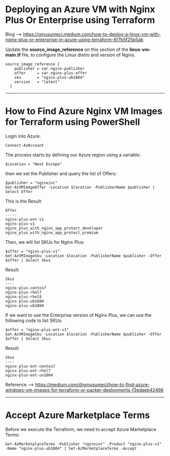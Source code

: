 # Deploying an Azure VM with Nginx Plus Or Enterprise using Terraform

Blog --> https://gmusumeci.medium.com/how-to-deploy-a-linux-vm-with-nginx-plus-or-enterprise-in-azure-using-terraform-6f7b5f25b5ab

Update the **source_image_reference** on this section of the **linux-vm-main.tf** file, to configure the Linux distro and version of Nginx.

```
source_image_reference {
    publisher = var.nginx-publisher
    offer     = var.nginx-plus-offer
    sku       = "nginx-plus-ub1804"
    version   = "latest"
  }
```

---

# How to Find Azure Nginx VM Images for Terraform using PowerShell

Login into Azure: 

```
Connect-AzAccount
```

The process starts by defining our Azure region using a variable:

```
$Location = "West Europe"
```

then we set the Publisher and query the list of Offers:

```
$publisher = "nginxinc"
Get-AzVMImageOffer -Location $location -PublisherName $publisher | Select Offer
```

This is the Result:

```
Offer
-----
nginx-plus-ent-v1
nginx-plus-v1
nginx_plus_with_nginx_app_protect_developer
nginx_plus_with_nginx_app_protect_premium
```

Then, we will list SKUs for Nginx Plus:

```
$offer = "nginx-plus-v1"
Get-AzVMImageSku -Location $location -PublisherName $publisher -Offer $offer | Select Skus
```

Result:

```
Skus
----
nginx-plus-centos7
nginx-plus-rhel7
nginx-plus-rhel8
nginx-plus-ub1604
nginx-plus-ub1804
```

If we want to use the Enterprise version of Nginx Plus, we can use the following code to list SKUs:

```
$offer = "nginx-plus-ent-v1"
Get-AzVMImageSku -Location $location -PublisherName $publisher -Offer $offer | Select Skus
```

Result:

```
Skus
----
nginx-plus-ent-centos7
nginx-plus-ent-rhel7
nginx-plus-ent-un1804
```

Reference --> https://medium.com/@gmusumeci/how-to-find-azure-windows-vm-images-for-terraform-or-packer-deployments-f3edaeb42466 

---

# Accept Azure Marketplace Terms

Before we execute the Terraform, we need to accept Azure Marketplace Terms:

```
Get-AzMarketplaceTerms -Publisher "nginxinc" -Product "nginx-plus-v1" -Name "nginx-plus-ub1804" | Set-AzMarketplaceTerms -Accept
```
